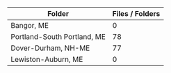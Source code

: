 | Folder                      |   Files / Folders |
|-----------------------------|-------------------|
| Bangor, ME                  |                 0 |
| Portland-South Portland, ME |                78 |
| Dover-Durham, NH-ME         |                77 |
| Lewiston-Auburn, ME         |                 0 |